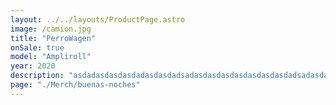 ```yaml
---
layout: ../../layouts/ProductPage.astro
image: /camion.jpg
title: "PerroWagen"
onSale: true
model: "Ampliroll"
year: 2020
description: "asdadasdasdasdadasdasdadsadasdasdasdasdasdasdasdadsadasdasdasdasdasdadasdasd"
page: "./Merch/buenas-noches"
---
```

